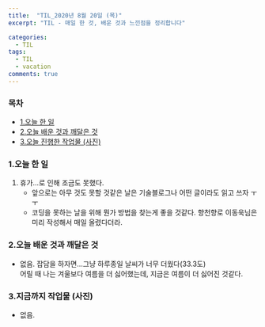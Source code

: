 ```yaml
---
title:  "TIL_2020년 8월 20일 (목)"
excerpt: "TIL - 매일 한 것, 배운 것과 느낀점을 정리합니다"

categories:
  - TIL
tags:
  - TIL
  - vacation
comments: true
---
```



<h3>목차</h3>

- [1.오늘 한 일](#1오늘-한-일)
- [2.오늘 배운 것과 깨달은 것](#2오늘-배운-것과-깨달은-것)
- [3.오늘 진행한 작업물 (사진)](#3오늘-진행한-작업물-사진)
  

### 1.오늘 한 일

1. 휴가...로 인해 조금도 못했다.
   - 앞으로는 아무 것도 못할 것같은 날은 기술블로그나 어떤 글이라도 읽고 쓰자 ㅜㅜ
   - 코딩을 못하는 날을 위해 뭔가 방법을 찾는게 좋을 것같다. 향천향로 이동욱님은 미리 작성해서 매일 올렸다더라.

### 2.오늘 배운 것과 깨달은 것

- 없음. 잡담을 하자면...그냥 하루종일 날씨가 너무 더웠다(33.3도)   
어릴 때 나는 겨울보다 여름을 더 싫어했는데, 지금은 여름이 더 싫어진 것같다.


### 3.지금까지 작업물 (사진)

- 없음.   


